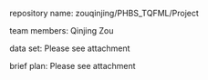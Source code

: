 repository name: zouqinjing/PHBS_TQFML/Project

team members: Qinjing Zou

data set: Please see attachment

brief plan: Please see attachment

